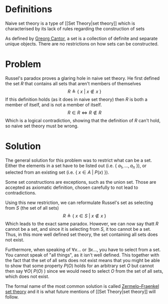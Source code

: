 # Definitions
Naive set theory is a type of [[Set Theory|set theory]] which is characterised by its lack of rules regarding the construction of sets

As defined by [Greorg Cantor](https://en.wikipedia.org/wiki/Georg_Cantor), a set is a collection of definite and separate unique objects. There are no restrictions on how sets can be constructed.

# Problem
Russel's paradox proves a glaring hole in naive set theory.
He first defined the set $R$ that contains all sets that aren't members of themselves
$$R \triangleq \{ \ x \ \vert \ x \notin x \ \}$$
If this definition holds (as it does in naive set theory) then $R$ is both a member of itself, and is not a member of itself.
$$R \in R \iff R \notin R$$
Which is a logical contradiction, showing that the definition of $R$ can't hold, so naive set theory must be wrong.

# Solution
The general solution for this problem was to restrict what can be a set. Either the elements in a set have to be listed out (i.e. $\{ \ a_1,\dots,a_n \ \}$), or selected from an existing set (i.e. $\{ \ x \in A \ | \ P(x) \ \}$).

Some set constructions are exceptions, such as the union set. Those are accepted as axiomatic definition, chosen carefully to not lead to contradictions.

Using this new restriction, we can reformulate Russel's set as selecting from $S$ (the set of all sets) $$R \triangleq \{ \ x \in S \ | \ x \notin x \ \}$$
Which leads to the exact same paradox. However, we can now say thatt $R$ cannot be a set, and since it is selecting from $S$, it too cannot be a set. Thus, in this more well defined set theory, the set containing all sets does not exist.

Furthermore, when speaking of $\forall x \dots$ or $\exists x \dots$, you have to select from a set. You cannot speak of "all things", as it isn't well defined. This together with the fact that the set of all sets does not exist means that you might be able to show that some property $P(O)$ holds for an arbitrary set $O$ but cannot then say $\forall O ( \ P(O) \ )$ since we would need to select $O$ from the set of all sets, which does not exist.

The formal name of the most common solution is called [Zermelo–Fraenkel set theory](https://en.wikipedia.org/wiki/Zermelo%E2%80%93Fraenkel_set_theory) and it is what future mentions of [[Set Theory|set theory]] will follow.

